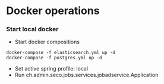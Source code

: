 # Docker operations

### Start local docker

- Start docker compositions
```
docker-compose -f elasticsearch.yml up -d
docker-compose -f postgres.yml up -d
```

- Set active spring profile: local 
- Run ch.admin.seco.jobs.services.jobadservice.Application